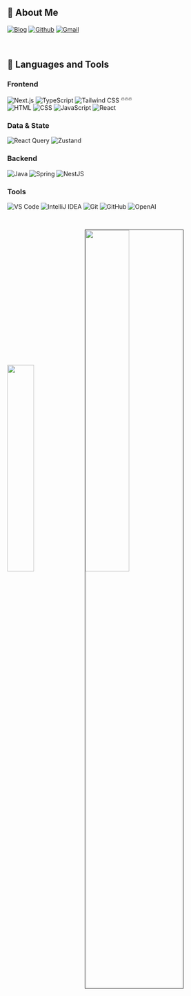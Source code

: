 <!--
**JinWorkBench/JinWorkBench** is a ✨ _special_ ✨ repository because its `README.md` (this file) appears on your GitHub profile.

Here are some ideas to get you started:

- 🔭 I’m currently working on ...
- 🌱 I’m currently learning ...
- 👯 I’m looking to collaborate on ...
- 🤔 I’m looking for help with ...
- 💬 Ask me about ...
- 📫 How to reach me: ...
- 😄 Pronouns: ...
- ⚡ Fun fact: ...
-->

<!-- Title -->
## 🚀 About Me

<!-- Badge -->
[![Blog](https://img.shields.io/badge/-Tistory-orange?style=flat&logo=tistory)](https://devbrew.tistory.com/)
[![Github](https://img.shields.io/badge/-Github-000?style=flat&logo=Github&logoColor=white)](https://github.com/JinWorkBench)
[![Gmail](https://img.shields.io/badge/-Gmail-c14438?style=flat&logo=Gmail&logoColor=white)](mailto:brilyent72@gmail.com)
<!--[![Portfolio](https://img.shields.io/badge/Portfolio-yellow?style=flat)](https://) -->
 
<br/>
<!-- content -->

<!-- Tech Stack -->
## 🧰 Languages and Tools
### Frontend
![Next.js](https://img.shields.io/badge/Next.js-000000?style=flat&logo=nextdotjs&logoColor=white)
![TypeScript](https://img.shields.io/badge/TypeScript-3178C6?style=flat&logo=typescript&logoColor=white)
![Tailwind CSS](https://img.shields.io/badge/Tailwind%20CSS-06B6D4?style=flat&logo=tailwindcss&logoColor=white)
<sup>🔥🔥🔥</sup>
<br/>
![HTML](https://img.shields.io/badge/HTML-E34F26?style=flat&logo=html5&logoColor=white)
![CSS](https://img.shields.io/badge/CSS-1572B6?style=flat&logo=css3&logoColor=white)
![JavaScript](https://img.shields.io/badge/JavaScript-F7DF1E?style=flat&logo=javascript&logoColor=000)
![React](https://img.shields.io/badge/React-61DAFB?style=flat&logo=react&logoColor=000)

### Data & State
![React Query](https://img.shields.io/badge/React%20Query-FF4154?style=flat&logo=reactquery&logoColor=white)
![Zustand](https://img.shields.io/badge/Zustand-18181B?style=flat)

### Backend
![Java](https://img.shields.io/badge/Java-007396?style=flat&logo=openjdk&logoColor=white)
![Spring](https://img.shields.io/badge/Spring-6DB33F?style=flat&logo=spring&logoColor=white)
![NestJS](https://img.shields.io/badge/NestJS-E0234E?style=flat&logo=nestjs&logoColor=white)

<!--
### State Management
![Zustand](https://img.shields.io/badge/Zustand-18181B?style=flat-square)
-->

### Tools
![VS Code](https://img.shields.io/badge/VS%20Code-007ACC?style=flat&logo=visualstudiocode&logoColor=white)
![IntelliJ IDEA](https://img.shields.io/badge/IntelliJ%20IDEA-000000?style=flat&logo=intellijidea&logoColor=white)
![Git](https://img.shields.io/badge/Git-F05032?style=flat&logo=git&logoColor=white)
![GitHub](https://img.shields.io/badge/GitHub-181717?style=flat&logo=github&logoColor=white)
![OpenAI](https://img.shields.io/badge/OpenAI-412991?style=flat&logo=openai&logoColor=white)

<!--
### Deployment
![Vercel](https://img.shields.io/badge/Vercel-000000?style=flat-square&logo=vercel&logoColor=white)
![Render](https://img.shields.io/badge/Render-46E3B7?style=flat-square&logo=render&logoColor=000)
-->

<br/>
<!-- Your github readme stats
You can use this api: https://github.com/anuraghazra/github-readme-stats
-->


<p align="left">
  <img src="https://github-readme-stats.vercel.app/api/top-langs/?username=JinWorkBench&layout=compact" width="35%" />
  <img src="https://github-readme-stats.vercel.app/api?username=JinWorkBench&show_icons=true&hide_border=true" width="45%" style="border:1px solid" />
</p>
